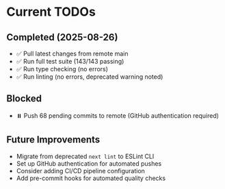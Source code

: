 # Current TODOs

## Completed (2025-08-26)
- ✅ Pull latest changes from remote main
- ✅ Run full test suite (143/143 passing)
- ✅ Run type checking (no errors)
- ✅ Run linting (no errors, deprecated warning noted)

## Blocked
- ⏸️ Push 68 pending commits to remote (GitHub authentication required)

## Future Improvements
- Migrate from deprecated `next lint` to ESLint CLI
- Set up GitHub authentication for automated pushes
- Consider adding CI/CD pipeline configuration
- Add pre-commit hooks for automated quality checks